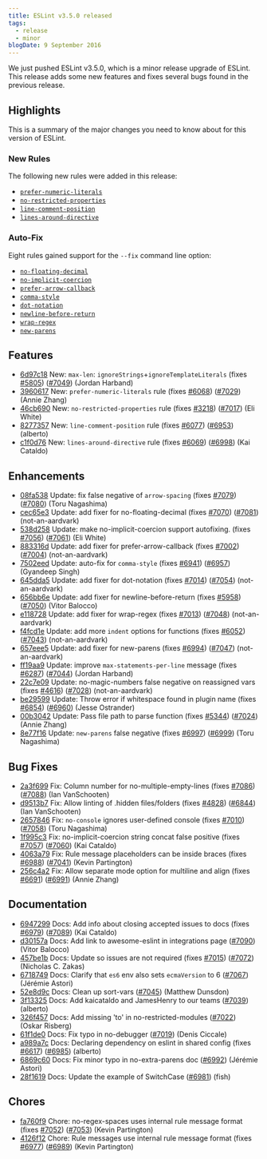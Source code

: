```yaml
---
title: ESLint v3.5.0 released
tags:
  - release
  - minor
blogDate: 9 September 2016
---
```


We just pushed ESLint v3.5.0, which is a minor release upgrade of ESLint. This release adds some new features and fixes several bugs found in the previous release.

## Highlights

This is a summary of the major changes you need to know about for this version of ESLint.

### New Rules

The following new rules were added in this release:

* [`prefer-numeric-literals`](https://eslint.org/docs/rules/prefer-numeric-literals)
* [`no-restricted-properties`](https://eslint.org/docs/rules/no-restricted-properties)
* [`line-comment-position`](https://eslint.org/docs/rules/line-comment-position)
* [`lines-around-directive`](https://eslint.org/docs/rules/lines-around-directive)

### Auto-Fix

Eight rules gained support for the `--fix` command line option:

* [`no-floating-decimal`](https://eslint.org/docs/rules/no-floating-decimal)
* [`no-implicit-coercion`](https://eslint.org/docs/rules/no-implicit-coercion)
* [`prefer-arrow-callback`](https://eslint.org/docs/rules/prefer-arrow-callback)
* [`comma-style`](https://eslint.org/docs/rules/comma-style)
* [`dot-notation`](https://eslint.org/docs/rules/dot-notation)
* [`newline-before-return`](https://eslint.org/docs/rules/newline-before-return)
* [`wrap-regex`](https://eslint.org/docs/rules/wrap-regex)
* [`new-parens`](https://eslint.org/docs/rules/new-parens)


## Features


* [6d97c18](https://github.com/eslint/eslint/commit/6d97c18) New: `max-len`: `ignoreStrings`+`ignoreTemplateLiterals` (fixes [#5805](https://github.com/eslint/eslint/issues/5805)) ([#7049](https://github.com/eslint/eslint/issues/7049)) (Jordan Harband)
* [3960617](https://github.com/eslint/eslint/commit/3960617) New: `prefer-numeric-literals` rule (fixes [#6068](https://github.com/eslint/eslint/issues/6068)) ([#7029](https://github.com/eslint/eslint/issues/7029)) (Annie Zhang)
* [46cb690](https://github.com/eslint/eslint/commit/46cb690) New: `no-restricted-properties` rule (fixes [#3218](https://github.com/eslint/eslint/issues/3218)) ([#7017](https://github.com/eslint/eslint/issues/7017)) (Eli White)
* [8277357](https://github.com/eslint/eslint/commit/8277357) New: `line-comment-position` rule (fixes [#6077](https://github.com/eslint/eslint/issues/6077)) ([#6953](https://github.com/eslint/eslint/issues/6953)) (alberto)
* [c1f0d76](https://github.com/eslint/eslint/commit/c1f0d76) New: `lines-around-directive` rule (fixes [#6069](https://github.com/eslint/eslint/issues/6069)) ([#6998](https://github.com/eslint/eslint/issues/6998)) (Kai Cataldo)




## Enhancements


* [08fa538](https://github.com/eslint/eslint/commit/08fa538) Update: fix false negative of `arrow-spacing` (fixes [#7079](https://github.com/eslint/eslint/issues/7079)) ([#7080](https://github.com/eslint/eslint/issues/7080)) (Toru Nagashima)
* [cec65e3](https://github.com/eslint/eslint/commit/cec65e3) Update: add fixer for no-floating-decimal (fixes [#7070](https://github.com/eslint/eslint/issues/7070)) ([#7081](https://github.com/eslint/eslint/issues/7081)) (not-an-aardvark)
* [538d258](https://github.com/eslint/eslint/commit/538d258) Update: make no-implicit-coercion support autofixing. (fixes [#7056](https://github.com/eslint/eslint/issues/7056)) ([#7061](https://github.com/eslint/eslint/issues/7061)) (Eli White)
* [883316d](https://github.com/eslint/eslint/commit/883316d) Update: add fixer for prefer-arrow-callback (fixes [#7002](https://github.com/eslint/eslint/issues/7002)) ([#7004](https://github.com/eslint/eslint/issues/7004)) (not-an-aardvark)
* [7502eed](https://github.com/eslint/eslint/commit/7502eed) Update: auto-fix for `comma-style` (fixes [#6941](https://github.com/eslint/eslint/issues/6941)) ([#6957](https://github.com/eslint/eslint/issues/6957)) (Gyandeep Singh)
* [645dda5](https://github.com/eslint/eslint/commit/645dda5) Update: add fixer for dot-notation (fixes [#7014](https://github.com/eslint/eslint/issues/7014)) ([#7054](https://github.com/eslint/eslint/issues/7054)) (not-an-aardvark)
* [656bb6e](https://github.com/eslint/eslint/commit/656bb6e) Update: add fixer for newline-before-return (fixes [#5958](https://github.com/eslint/eslint/issues/5958)) ([#7050](https://github.com/eslint/eslint/issues/7050)) (Vitor Balocco)
* [e118728](https://github.com/eslint/eslint/commit/e118728) Update: add fixer for wrap-regex (fixes [#7013](https://github.com/eslint/eslint/issues/7013)) ([#7048](https://github.com/eslint/eslint/issues/7048)) (not-an-aardvark)
* [f4fcd1e](https://github.com/eslint/eslint/commit/f4fcd1e) Update: add more `indent` options for functions (fixes [#6052](https://github.com/eslint/eslint/issues/6052)) ([#7043](https://github.com/eslint/eslint/issues/7043)) (not-an-aardvark)
* [657eee5](https://github.com/eslint/eslint/commit/657eee5) Update: add fixer for new-parens (fixes [#6994](https://github.com/eslint/eslint/issues/6994)) ([#7047](https://github.com/eslint/eslint/issues/7047)) (not-an-aardvark)
* [ff19aa9](https://github.com/eslint/eslint/commit/ff19aa9) Update: improve `max-statements-per-line` message (fixes [#6287](https://github.com/eslint/eslint/issues/6287)) ([#7044](https://github.com/eslint/eslint/issues/7044)) (Jordan Harband)
* [22c7e09](https://github.com/eslint/eslint/commit/22c7e09) Update: no-magic-numbers false negative on reassigned vars (fixes [#4616](https://github.com/eslint/eslint/issues/4616)) ([#7028](https://github.com/eslint/eslint/issues/7028)) (not-an-aardvark)
* [be29599](https://github.com/eslint/eslint/commit/be29599) Update: Throw error if whitespace found in plugin name (fixes [#6854](https://github.com/eslint/eslint/issues/6854)) ([#6960](https://github.com/eslint/eslint/issues/6960)) (Jesse Ostrander)
* [00b3042](https://github.com/eslint/eslint/commit/00b3042) Update: Pass file path to parse function (fixes [#5344](https://github.com/eslint/eslint/issues/5344)) ([#7024](https://github.com/eslint/eslint/issues/7024)) (Annie Zhang)
* [8e77f16](https://github.com/eslint/eslint/commit/8e77f16) Update: `new-parens` false negative (fixes [#6997](https://github.com/eslint/eslint/issues/6997)) ([#6999](https://github.com/eslint/eslint/issues/6999)) (Toru Nagashima)




## Bug Fixes


* [2a3f699](https://github.com/eslint/eslint/commit/2a3f699) Fix: Column number for no-multiple-empty-lines (fixes [#7086](https://github.com/eslint/eslint/issues/7086)) ([#7088](https://github.com/eslint/eslint/issues/7088)) (Ian VanSchooten)
* [d9513b7](https://github.com/eslint/eslint/commit/d9513b7) Fix: Allow linting of .hidden files/folders (fixes [#4828](https://github.com/eslint/eslint/issues/4828)) ([#6844](https://github.com/eslint/eslint/issues/6844)) (Ian VanSchooten)
* [2657846](https://github.com/eslint/eslint/commit/2657846) Fix: `no-console` ignores user-defined console (fixes [#7010](https://github.com/eslint/eslint/issues/7010)) ([#7058](https://github.com/eslint/eslint/issues/7058)) (Toru Nagashima)
* [1f995c3](https://github.com/eslint/eslint/commit/1f995c3) Fix: no-implicit-coercion string concat false positive (fixes [#7057](https://github.com/eslint/eslint/issues/7057)) ([#7060](https://github.com/eslint/eslint/issues/7060)) (Kai Cataldo)
* [4063a79](https://github.com/eslint/eslint/commit/4063a79) Fix: Rule message placeholders can be inside braces (fixes [#6988](https://github.com/eslint/eslint/issues/6988)) ([#7041](https://github.com/eslint/eslint/issues/7041)) (Kevin Partington)
* [256c4a2](https://github.com/eslint/eslint/commit/256c4a2) Fix: Allow separate mode option for multiline and align (fixes [#6691](https://github.com/eslint/eslint/issues/6691)) ([#6991](https://github.com/eslint/eslint/issues/6991)) (Annie Zhang)




## Documentation


* [6947299](https://github.com/eslint/eslint/commit/6947299) Docs: Add info about closing accepted issues to docs (fixes [#6979](https://github.com/eslint/eslint/issues/6979)) ([#7089](https://github.com/eslint/eslint/issues/7089)) (Kai Cataldo)
* [d30157a](https://github.com/eslint/eslint/commit/d30157a) Docs: Add link to awesome-eslint in integrations page ([#7090](https://github.com/eslint/eslint/issues/7090)) (Vitor Balocco)
* [457be1b](https://github.com/eslint/eslint/commit/457be1b) Docs: Update so issues are not required (fixes [#7015](https://github.com/eslint/eslint/issues/7015)) ([#7072](https://github.com/eslint/eslint/issues/7072)) (Nicholas C. Zakas)
* [6718749](https://github.com/eslint/eslint/commit/6718749) Docs: Clarify that `es6` env also sets `ecmaVersion` to 6 ([#7067](https://github.com/eslint/eslint/issues/7067)) (Jérémie Astori)
* [52e8d9c](https://github.com/eslint/eslint/commit/52e8d9c) Docs: Clean up sort-vars ([#7045](https://github.com/eslint/eslint/issues/7045)) (Matthew Dunsdon)
* [3f13325](https://github.com/eslint/eslint/commit/3f13325) Docs: Add kaicataldo and JamesHenry to our teams ([#7039](https://github.com/eslint/eslint/issues/7039)) (alberto)
* [326f457](https://github.com/eslint/eslint/commit/326f457) Docs: Add missing 'to' in no-restricted-modules ([#7022](https://github.com/eslint/eslint/issues/7022)) (Oskar Risberg)
* [61f1de0](https://github.com/eslint/eslint/commit/61f1de0) Docs: Fix typo in no-debugger ([#7019](https://github.com/eslint/eslint/issues/7019)) (Denis Ciccale)
* [a989a7c](https://github.com/eslint/eslint/commit/a989a7c) Docs: Declaring dependency on eslint in shared config (fixes [#6617](https://github.com/eslint/eslint/issues/6617)) ([#6985](https://github.com/eslint/eslint/issues/6985)) (alberto)
* [6869c60](https://github.com/eslint/eslint/commit/6869c60) Docs: Fix minor typo in no-extra-parens doc ([#6992](https://github.com/eslint/eslint/issues/6992)) (Jérémie Astori)
* [28f1619](https://github.com/eslint/eslint/commit/28f1619) Docs: Update the example of SwitchCase ([#6981](https://github.com/eslint/eslint/issues/6981)) (fish)








## Chores


* [fa760f9](https://github.com/eslint/eslint/commit/fa760f9) Chore: no-regex-spaces uses internal rule message format (fixes [#7052](https://github.com/eslint/eslint/issues/7052)) ([#7053](https://github.com/eslint/eslint/issues/7053)) (Kevin Partington)
* [4126f12](https://github.com/eslint/eslint/commit/4126f12) Chore: Rule messages use internal rule message format (fixes [#6977](https://github.com/eslint/eslint/issues/6977)) ([#6989](https://github.com/eslint/eslint/issues/6989)) (Kevin Partington)

